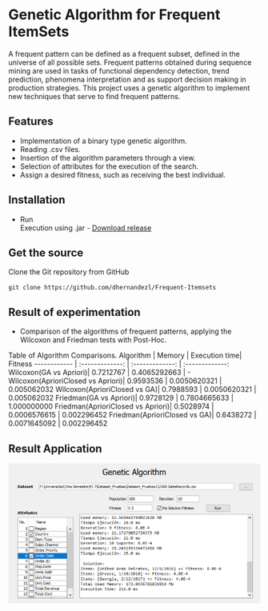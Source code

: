 # Genetic Algorithm for Frequent ItemSets
A frequent pattern can be defined as a frequent subset, defined in the universe of all possible sets. Frequent patterns obtained during sequence mining are used in tasks of functional dependency detection, trend prediction, phenomena interpretation and as support decision making in production strategies. This project uses a genetic algorithm to implement new techniques that serve to find frequent patterns.

## Features
- Implementation of a binary type genetic algorithm.
- Reading .csv files.
- Insertion of the algorithm parameters through a view.
- Selection of attributes for the execution of the search.
- Assign a desired fitness, such as receiving the best individual.

## Installation
- Run\
Execution using .jar - <a href="https://github.com/dhernandezl/frequent_itemsets/releases" target="_blank">Download release</b></a>

## Get the source
Clone the Git repository from GitHub
```github
git clone https://github.com/dhernandezl/Frequent-Itemsets
```

## Result of experimentation
- Comparison of the algorithms of frequent patterns, applying the Wilcoxon and Friedman tests with Post-Hoc.

Table of Algorithm Comparisons.
Algorithm | Memory | Execution time| Fitness
------------ | :-------------: | :-------------: | :-------------:
Wilcoxon(GA vs Apriori)| 0.7212767 | 0.4065292663 | -
Wilcoxon(AprioriClosed vs Apriori)| 0.9593536 | 0.0050620321 | 0.005062032
Wilcoxon(AprioriClosed vs GA)| 0.7988593 | 0.0050620321 | 0.005062032
Friedman(GA vs Apriori)| 0.9728129 | 0.7804665633 | 1.000000000
Friedman(AprioriClosed vs Apriori)| 0.5028974 | 0.0006576615 | 0.002296452
Friedman(AprioriClosed vs GA)| 0.6438272 | 0.0071645092 | 0.002296452

## Result Application

<img src="./app.png">

